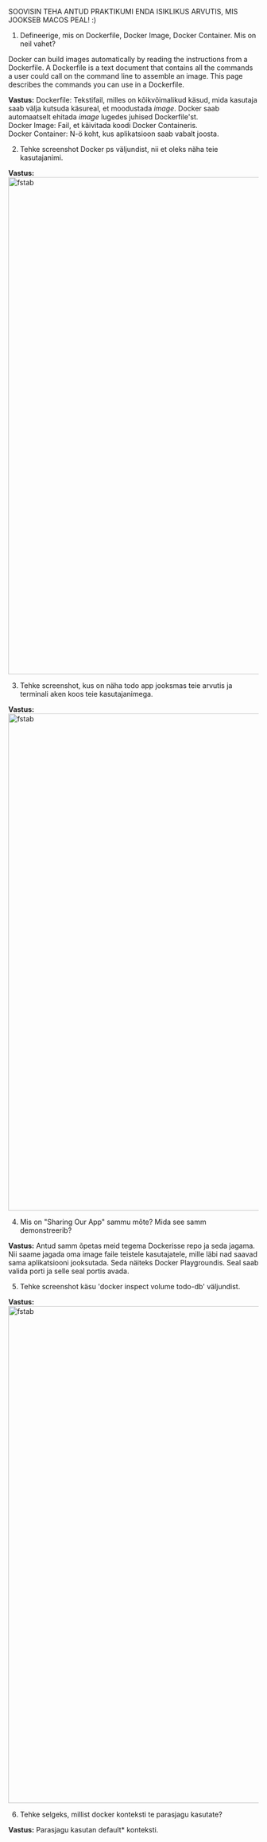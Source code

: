 SOOVISIN TEHA ANTUD PRAKTIKUMI ENDA ISIKLIKUS ARVUTIS, MIS JOOKSEB MACOS PEAL! :) 

1. Defineerige, mis on Dockerfile, Docker Image, Docker Container. Mis on neil vahet? 

Docker can build images automatically by reading the instructions from a Dockerfile. 
A Dockerfile is a text document that contains all the commands a user could call on the command 
line to assemble an image. This page describes the commands you can use in a Dockerfile.

**Vastus:** Dockerfile: Tekstifail, milles on kõikvõimalikud käsud, mida kasutaja saab välja kutsuda käsureal, et moodustada _image_. 
Docker saab automaatselt ehitada _image_ lugedes juhised Dockerfile'st. <br>
Docker Image: Fail, et käivitada koodi Docker Containeris. <br>
Docker Container: N-ö koht, kus aplikatsioon saab vabalt joosta. <br>

2. Tehke screenshot Docker ps väljundist, nii et oleks näha teie kasutajanimi. 

**Vastus:** <img src="https://i.imgur.com/NVWvhjc.png" alt="fstab" width="1000"/>

3. Tehke screenshot, kus on näha todo app jooksmas teie arvutis ja terminali aken koos teie kasutajanimega. 

**Vastus:** <img src="https://i.imgur.com/x9l7LiT.png" alt="fstab" width="1000"/>

4. Mis on "Sharing Our App" sammu mõte? Mida see samm demonstreerib? 

**Vastus:** Antud samm õpetas meid tegema Dockerisse repo ja seda jagama. 
Nii saame jagada oma image faile teistele kasutajatele, mille läbi nad saavad sama aplikatsiooni jooksutada.
Seda näiteks Docker Playgroundis. Seal saab valida porti ja selle seal portis avada. 

5. Tehke screenshot käsu 'docker inspect volume todo-db' väljundist. 

**Vastus:** <img src="https://i.imgur.com/jUlZDoE.png" alt="fstab" width="1000"/>

6. Tehke selgeks, millist docker konteksti te parasjagu kasutate? 

**Vastus:** Parasjagu kasutan default* konteksti.

